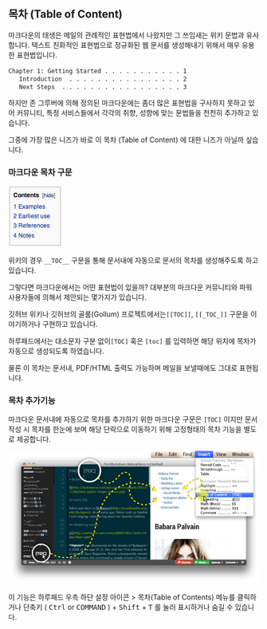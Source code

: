 ## 목차 (Table of Content)

마크다운의 태생은 메일의 관례적인 표현법에서 나왔지만 그 쓰임새는 위키 문법과 유사합니다. 텍스트 친화적인 표현법으로 정규화된 웹 문서를 생성해내기 위해서 매우 유용한 표현법입니다.

```
Chapter 1: Getting Started . . . . . . . . . . . 1
   Introduction  . . . . . . . . . . . . . . . . 2
   Next Steps  . . . . . . . . . . . . . . . . . 3
```
하지만 존 그루버에 의해 정의된 마크다운에는 좀더 많은 표현법을 구사하지 못하고 있어 커뮤니티, 특정 서비스들에서 각각의 취향, 성향에 맞는 문법들을 천천히 추가하고 있습니다.

그중에 가장 많은 니즈가 바로 이 목차 (Table of Content) 에 대한 니즈가 아닐까 싶습니다.

### 마크다운 목차 구문

![toc](images/001.png)

위키의 경우 `__TOC__`  구문을 통해 문서내에 자동으로 문서의 목차를 생성해주도록 하고 있습니다.

그렇다면 마크다운에서는 어떤 표현법이 있을까? 대부분의 마크다운 커뮤니티와 파워 사용자들에 의해서 제안되는 몇가지가 있습니다.

깃허브 위키나 깃허브의 골룸(Gollum) 프로젝트에서는`[[TOC]]`, `[[_TOC_]]` 구문을 이야기하거나 구현하고 있습니다.

하루패드에서는 대소문자 구분 없이`[TOC]` 혹은 `[toc]` 를 입력하면 해당 위치에 목차가 자동으로 생성되도록 하였습니다.

물론 이 목차는 문서내, PDF/HTML 출력도 가능하며 메일을 보낼때에도 그대로 표현됩니다.

### 목차 추가기능

마크다운 문서내에 자동으로 목차를 추가하기 위한 마크다운 구문은 `[TOC]` 이지만 문서 작성 시 목차를 한눈에 보며 해당 단락으로 이동하기 위해 고정형태의 목차 기능을 별도로 제공합니다.

![](images/003.png)

이 기능은 하루패드 우측 하단 설정 아이콘 > 목차(Table of Contents) 메뉴를 클릭하거나 단축키 ( <kbd>Ctrl</kbd> or <kbd>COMMAND</kbd> ) + <kbd>Shift</kbd> + <kbd>T</kbd> 를 눌러 표시하거나 숨길 수 있습니다.
